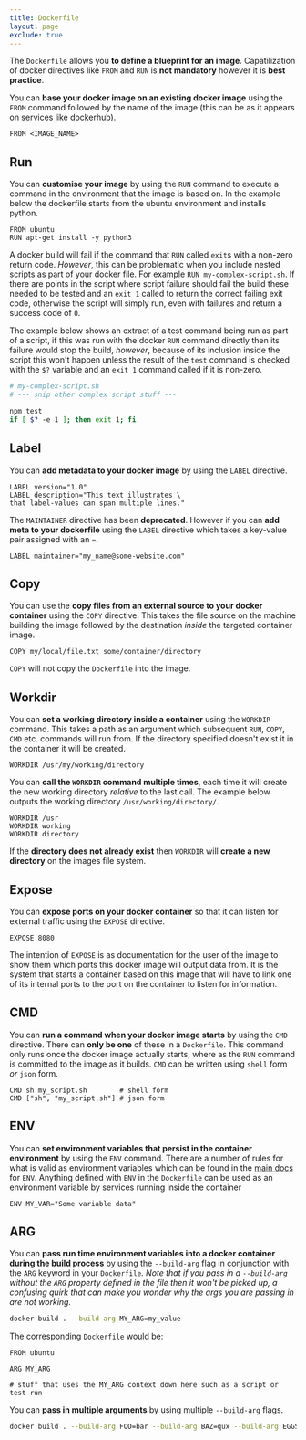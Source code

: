 ```yaml
---
title: Dockerfile
layout: page
exclude: true
---
```


The `Dockerfile` allows you **to define a blueprint for an image**. Capatilization of docker directives like `FROM` and `RUN` is **not mandatory** however it is **best practice**.

You can **base your docker image on an existing docker image** using the `FROM` command followed by the name of the image (this can be as it appears on services like dockerhub).
```docker
FROM <IMAGE_NAME>
```

## Run

You can **customise your image** by using the `RUN` command to execute a command in the environment that the image is based on. In the example below the dockerfile starts from the ubuntu environment and installs python.
```docker
FROM ubuntu
RUN apt-get install -y python3
```

A docker build will fail if the command that `RUN` called `exit`s with a non-zero return code. *However*, this can be problematic when you include nested scripts as part of your docker file. For example `RUN my-complex-script.sh`. If there are points in the script where script failure should fail the build these needed to be tested and an `exit 1` called to return the correct failing exit code, otherwise the script will simply run, even with failures and return a success code of `0`. 

The example below shows an extract of a test command being run as part of a script, if this was run with the docker `RUN` command directly then its failure would stop the build, *however*, because of its inclusion inside the script this
won't happen unless the result of the `test` command is checked with the `$?` variable and an `exit 1` command called if it is non-zero.
```bash
# my-complex-script.sh
# --- snip other complex script stuff ---

npm test
if [ $? -e 1 ]; then exit 1; fi
```

## Label

You can **add metadata to your docker image** by using the `LABEL` directive.
```docker
LABEL version="1.0"
LABEL description="This text illustrates \
that label-values can span multiple lines."
```

The `MAINTAINER` directive has been **deprecated**. However if you can **add meta to your dockerfile** using the `LABEL` directive which takes a key-value pair assigned with an `=`.
```docker
LABEL maintainer="my_name@some-website.com"
```

## Copy

You can use the **copy files from an external source to your docker container** using the `COPY` directive. This takes the file source on the machine building the image followed by the destination *inside* the targeted container image.
```docker
COPY my/local/file.txt some/container/directory
```

`COPY` will not copy the `Dockerfile` into the image.

## Workdir

You can **set a working directory inside a container** using the `WORKDIR` command. This takes a path as an argument which subsequent `RUN`, `COPY`, `CMD` etc. commands will run from. If the directory specified doesn't exist it in the container it will be created.
```docker
WORKDIR /usr/my/working/directory
```

You can **call the `WORKDIR` command multiple times**, each time it will create the new working directory *relative* to the last call. The example below outputs the working directory `/usr/working/directory/`.
```docker
WORKDIR /usr
WORKDIR working
WORKDIR directory
```

If the **directory does not already exist** then `WORKDIR` will **create a new directory** on the images file system.

## Expose

You can **expose ports on your docker container** so that it can listen for external traffic using the `EXPOSE` directive.
```docker
EXPOSE 8080
```

The intention of `EXPOSE` is as documentation for the user of the image to show them which ports this docker image will output data from. It is the system that starts a container based on this image that will have to link one of its internal ports to the port on the container to listen for information.

## CMD

You can **run a command when your docker image starts** by using the `CMD` directive. There can **only be one** of these in a `Dockerfile`. This command only runs once the docker image actually starts, where as the `RUN` command is committed to the image as it builds. `CMD` can be written using `shell` form *or* `json` form.
```docker
CMD sh my_script.sh        # shell form
CMD ["sh", "my_script.sh"] # json form
```

## ENV

You can **set environment variables that persist in the container environment** by using the `ENV` command. There are a number of rules for what is valid as environment variables which can be found in the [main docs](https://docs.docker.com/engine/reference/builder/#env) for `ENV`. Anything defined with `ENV` in the `Dockerfile` can be used as an environment variable by services running inside the container
```docker
ENV MY_VAR="Some variable data"
```

## ARG

You can **pass run time environment variables into a docker container during the build process** by using the `--build-arg` flag in conjunction with the `ARG` keyword in your `Dockerfile`. *Note that if you pass in a `--build-arg` without the `ARG` property defined in the file then it won't be picked up, a confusing quirk that can make you wonder why the args you are passing in are not working.* 
```bash
docker build . --build-arg MY_ARG=my_value
```

The corresponding `Dockerfile` would be:
```docker
FROM ubuntu

ARG MY_ARG

# stuff that uses the MY_ARG context down here such as a script or test run
```

You can **pass in multiple arguments** by using multiple `--build-arg` flags.
```bash
docker build . --build-arg FOO=bar --build-arg BAZ=qux --build-arg EGGS=spam
```